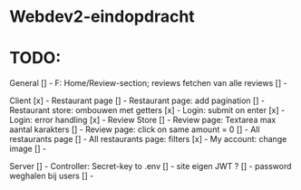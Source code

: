 # Webdev2-eindopdracht
 
# TODO:

General
[] - F: Home/Review-section; reviews fetchen van alle reviews 
[] -

Client
[x] - Restaurant page
[] - Restaurant page: add pagination
[] - Restaurant store: ombouwen met getters
[x] - Login: submit on enter
[x] - Login: error handling
[x] - Review Store
[] - Review page: Textarea max aantal karakters
[] - Review page: click on same amount = 0
[] - All restaurants page
[] - All restaurants page: filters
[x] - My account: change image
[] -

Server
[] - Controller: Secret-key to .env
[] - site eigen JWT ?
[] - password weghalen bij users
[] -


